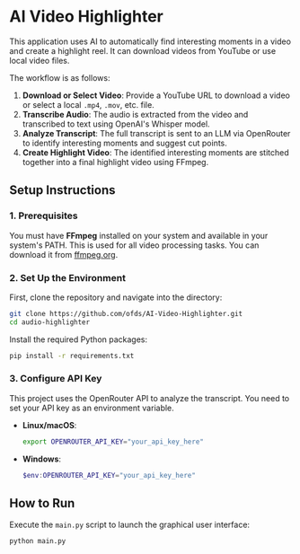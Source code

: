 # AI Video Highlighter

This application uses AI to automatically find interesting moments in a video and create a highlight reel. It can download videos from YouTube or use local video files.

The workflow is as follows:
1.  **Download or Select Video**: Provide a YouTube URL to download a video or select a local `.mp4`, `.mov`, etc. file.
2.  **Transcribe Audio**: The audio is extracted from the video and transcribed to text using OpenAI's Whisper model.
3.  **Analyze Transcript**: The full transcript is sent to an LLM via OpenRouter to identify interesting moments and suggest cut points.
4.  **Create Highlight Video**: The identified interesting moments are stitched together into a final highlight video using FFmpeg.

## Setup Instructions

### 1. Prerequisites

You must have **FFmpeg** installed on your system and available in your system's PATH. This is used for all video processing tasks. You can download it from [ffmpeg.org](https://ffmpeg.org/download.html).

### 2. Set Up the Environment

First, clone the repository and navigate into the directory:
```bash
git clone https://github.com/ofds/AI-Video-Highlighter.git
cd audio-highlighter
```

Install the required Python packages:
```bash
pip install -r requirements.txt
```

### 3. Configure API Key

This project uses the OpenRouter API to analyze the transcript. You need to set your API key as an environment variable.

-   **Linux/macOS**:
    ```bash
    export OPENROUTER_API_KEY="your_api_key_here"
    ```
-   **Windows**:
    ```powershell
    $env:OPENROUTER_API_KEY="your_api_key_here"
    ```

## How to Run

Execute the `main.py` script to launch the graphical user interface:
```bash
python main.py
```
